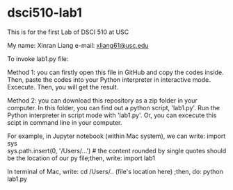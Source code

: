 # dsci510-lab1
This is for the first Lab of DSCI 510 at USC

My name: Xinran Liang    e-mail: xliang61@usc.edu

To invoke lab1.py file:

Method 1: you can firstly open this file in GitHub and copy the codes inside. 
Then, paste the codes into your Python interpreter in interactive mode. 
Excecute. Then, you will get the result. 

Method 2: you can download this repository as a zip folder in your 
computer. In this folder, you can find out a python script, 'lab1.py'. 
Run the Python interpreter in script mode with 'lab1.py'. Or, you can excecute 
this scipt in command line in your computer.  

For example, in Jupyter notebook (within Mac system), we can write:
    import sys  
    sys.path.insert(0, '/Users/...')  # the content rounded by single quotes should
    be the location of our py file;then, write: import lab1
    
In terminal of Mac, write:
    cd /Users/.. (file's location here)
    ;then, do: python lab1.py


